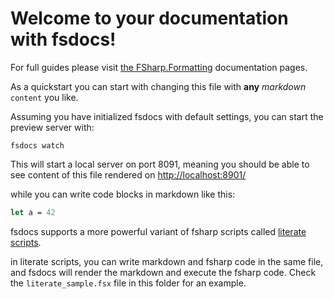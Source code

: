 # Welcome to your documentation with fsdocs!

For full guides please visit [the FSharp.Formatting](https://fsprojects.github.io/FSharp.Formatting/) documentation pages.

As a quickstart you can start with changing this file with **any** _markdown_ `content` you like.

Assuming you have initialized fsdocs with default settings, you can start the preview server with:

```
fsdocs watch
```

This will start a local server on port 8091, meaning you should be able to see content of this file rendered on [http://localhost:8901/](http://localhost:8901/)

while you can write code blocks in markdown like this:

```fsharp
let a = 42
```

fsdocs supports a more powerful variant of fsharp scripts called [literate scripts](https://fsprojects.github.io/FSharp.Formatting/literate.html).

in literate scripts, you can write markdown and fsharp code in the same file, and fsdocs will render the markdown and execute the fsharp code. 
Check the `literate_sample.fsx` file in this folder for an example.